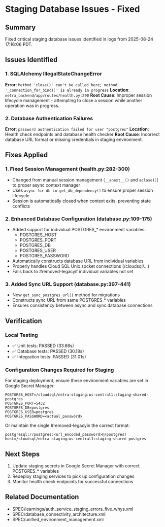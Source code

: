 # Staging Database Issues - Fixed

## Summary
Fixed critical staging database issues identified in logs from 2025-08-24 17:16:06 PDT.

## Issues Identified

### 1. SQLAlchemy IllegalStateChangeError
**Error**: `Method 'close()' can't be called here; method '_connection_for_bind()' is already in progress`
**Location**: `netra_backend/app/routes/health.py:290`
**Root Cause**: Improper session lifecycle management - attempting to close a session while another operation was in progress.

### 2. Database Authentication Failures  
**Error**: `password authentication failed for user "postgres"`
**Location**: Health check endpoints and database health checker
**Root Cause**: Incorrect database URL format or missing credentials in staging environment.

## Fixes Applied

### 1. Fixed Session Management (health.py:282-300)
- Changed from manual session management (`__anext__()` and `aclose()`) to proper async context manager
- Uses `async for db in get_db_dependency()` to ensure proper session lifecycle
- Session is automatically closed when context exits, preventing state conflicts

### 2. Enhanced Database Configuration (database.py:109-175)
- Added support for individual POSTGRES_* environment variables:
  - POSTGRES_HOST
  - POSTGRES_PORT  
  - POSTGRES_DB
  - POSTGRES_USER
  - POSTGRES_PASSWORD
- Automatically constructs database URL from individual variables
- Properly handles Cloud SQL Unix socket connections (/cloudsql/...)
- Falls back to #removed-legacyif individual variables not set

### 3. Added Sync URL Support (database.py:397-441)
- New `get_sync_postgres_url()` method for migrations
- Constructs sync URL from same POSTGRES_* variables
- Ensures consistency between async and sync database connections

## Verification

### Local Testing
- ✅ Unit tests: PASSED (33.66s)
- ✅ Database tests: PASSED (30.18s)  
- ✅ Integration tests: PASSED (31.01s)

### Configuration Changes Required for Staging

For staging deployment, ensure these environment variables are set in Google Secret Manager:
```
POSTGRES_HOST=/cloudsql/netra-staging:us-central1:staging-shared-postgres
POSTGRES_PORT=5432
POSTGRES_DB=postgres
POSTGRES_USER=postgres
POSTGRES_PASSWORD=<actual_password>
```

Or maintain the single #removed-legacyin the correct format:
```
postgresql://postgres:<url_encoded_password>@/postgres?host=/cloudsql/netra-staging:us-central1:staging-shared-postgres
```

## Next Steps

1. Update staging secrets in Google Secret Manager with correct POSTGRES_* variables
2. Redeploy staging services to pick up configuration changes
3. Monitor health check endpoints for successful connections

## Related Documentation
- SPEC/learnings/auth_service_staging_errors_five_whys.xml
- SPEC/database_connectivity_architecture.xml
- SPEC/unified_environment_management.xml